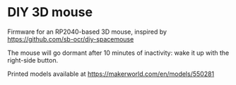# DIY 3D mouse

Firmware for an RP2040-based 3D mouse, inspired by https://github.com/sb-ocr/diy-spacemouse

The mouse will go dormant after 10 minutes of inactivity: wake it up with the right-side button.

Printed models available at https://makerworld.com/en/models/550281